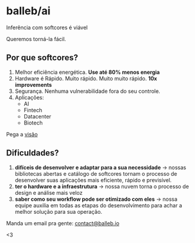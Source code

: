 # balleb/ai
Inferência com softcores é viável

Queremos torná-la fácil.

## Por que softcores?
1. Melhor eficiência energética. **Use até 80% menos energia**
1. Hardware é Rápido. Muito rápido. Muito muito rápido. **10x improvements**
1. Segurança. Nenhuma vulnerabilidade fora do seu controle.
1. Aplicações:
    - AI
    - Fintech
    - Datacenter
    - Biotech

Pega a [visão](/vision)

## Dificuldades?
1. **difíceis de desenvolver e adaptar para a sua necessidade** -> nossas bibliotecas abertas e catálogo de softcores tornam o processo de desenvolver suas aplicações mais eficiente, rápido e previsível.
1. **ter o hardware e a infraestrutura** -> nossa nuvem torna o processo de design e análise mais veloz
1. **saber como seu workflow pode ser otimizado com eles** -> nossa equipe auxilia em todas as etapas do desenvolvimento para achar a melhor solução para sua operação.


Manda um email pra gente: contact@balleb.io

<3
